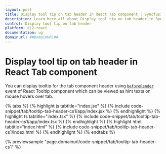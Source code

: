 ```yaml
---
layout: post
title: Display tool tip on tab header in React Tab component | Syncfusion
description: Learn here all about Display tool tip on tab header in Syncfusion React Tab component of Syncfusion Essential JS 2 and more.
control: Display tool tip on tab header 
platform: ej2-react
documentation: ug
domainurl: ##DomainURL##
---
```


# Display tool tip on tab header in React Tab component

You can display tooltip for the tab component header using [`beforeRender`](https://ej2.syncfusion.com/react/documentation/api/tooltip#beforerender) event of React Tooltip component which can be viewed as hint texts on mouse hovers over tab.

{% tabs %}
{% highlight js tabtitle="index.jsx" %}
{% include code-snippet/tab/tooltip-tab-header-cs1/app/index.jsx %}
{% endhighlight %}
{% highlight ts tabtitle="index.tsx" %}
{% include code-snippet/tab/tooltip-tab-header-cs1/app/index.tsx %}
{% endhighlight %}
{% highlight html tabtitle="index.html" %}
{% include code-snippet/tab/tooltip-tab-header-cs1/index.html %}
{% endhighlight %}
{% endtabs %}
        
{% previewsample "page.domainurl/code-snippet/tab/tooltip-tab-header-cs1" %}
